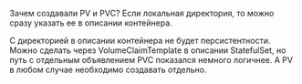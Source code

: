 Зачем создавали PV и PVC?  Если локальная директория, то можно сразу указать ее в описании контейнера.

С директорией в описании контейнера не будет персистентности. Можно сделать через VolumeClaimTemplate в описании StatefulSet, но путь с отдельным объявлением PVC показался немного логичнее. А PV в любом случае необходимо создавать отдельно.
